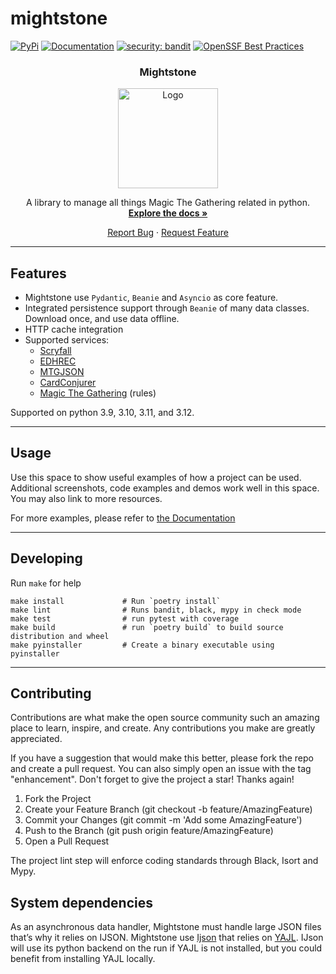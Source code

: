 # mightstone


[![PyPi](https://img.shields.io/pypi/v/mightstone.svg)](https://pypi.python.org/pypi/mightstone)
[![Documentation](https://readthedocs.org/projects/mightstone/badge/?version=latest)](https://mightstone.readthedocs.io/en/latest/?badge=latest)
[![security: bandit](https://img.shields.io/badge/security-bandit-yellow.svg)](https://github.com/PyCQA/bandit)
[![OpenSSF Best Practices](https://bestpractices.coreinfrastructure.org/projects/7037/badge)](https://bestpractices.coreinfrastructure.org/projects/7037)


<div align="center">
  <h3 align="centor">Mightstone</h3>
  <a href="https://github.com/guibod/mighstone">
    <img src="docs/source/mightstone.logo.160.png" alt="Logo" width="160" height="160">
  </a>
    
  A library to manage all things Magic The Gathering related in python.<br>
  <a href="https://mightstone.readthedocs.io/en/stable/"><strong>Explore the docs »</strong></a>

<a href="https://github.com/Guibod/mightstone/issues/new?labels=bug&template=bug-report---.md">Report Bug</a>
·
<a href="https://github.com/Guibod/mightstone/issues/new?labels=enhancement&template=feature-request---.md">Request Feature</a>
  </p>
</div>

---

## Features

* Mightstone use `Pydantic`, `Beanie` and `Asyncio` as core feature.
* Integrated persistence support through `Beanie` of many data classes. Download once, and use data offline.
* HTTP cache integration
* Supported services:
  * [Scryfall](https://scryfall.com)
  * [EDHREC](https://edhrec.com/)
  * [MTGJSON](https://mtgjson.com/)
  * [CardConjurer](https://cardconjurer.com/)
  * [Magic The Gathering](https://magic.wizards.com/en/rules>) (rules)

Supported on python 3.9, 3.10, 3.11, and 3.12.

---

## Usage
Use this space to show useful examples of how a project can be used. Additional screenshots, code examples and demos work well in this space. You may also link to more resources.

For more examples, please refer to [the Documentation](https://mightstone.readthedocs.io/en/stable/)

---

## Developing

Run `make` for help

    make install             # Run `poetry install`
    make lint                # Runs bandit, black, mypy in check mode
    make test                # run pytest with coverage
    make build               # run `poetry build` to build source distribution and wheel
    make pyinstaller         # Create a binary executable using pyinstaller

---

## Contributing
Contributions are what make the open source community such an amazing place to learn, inspire, and create. Any contributions you make are greatly appreciated.

If you have a suggestion that would make this better, please fork the repo and create a pull request. You can also simply open an issue with the tag "enhancement". Don't forget to give the project a star! Thanks again!

1. Fork the Project
2. Create your Feature Branch (git checkout -b feature/AmazingFeature)
3. Commit your Changes (git commit -m 'Add some AmazingFeature')
4. Push to the Branch (git push origin feature/AmazingFeature)
5. Open a Pull Request

The project lint step will enforce coding standards through Black, Isort and Mypy.

## System dependencies
    
As an asynchronous data handler, Mightstone must handle large JSON files that’s why it relies on IJSON.
Mightstone use [Ijson](https://github.com/ICRAR/ijson) that relies on [YAJL](https://lloyd.github.io/yajl/). IJson will
use its python backend on the run if YAJL is not installed, but you could benefit from installing YAJL locally.


